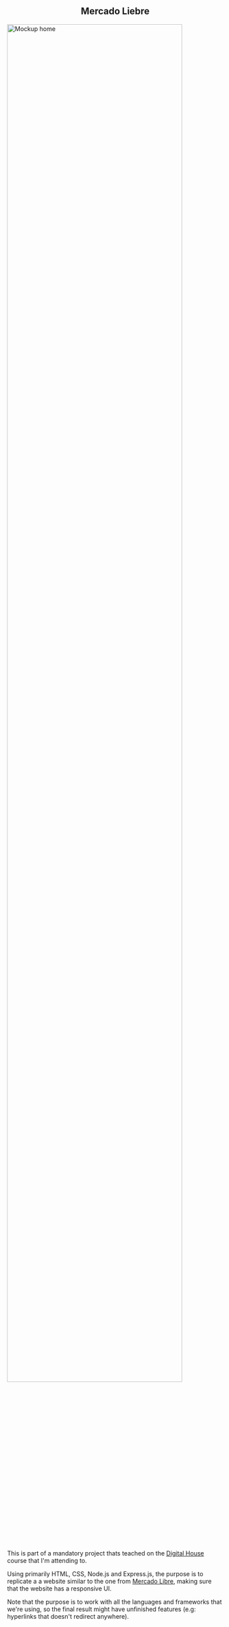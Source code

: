 <h2 align="center"> Mercado Liebre </h2>

<img width="90%" src="https://i.imgur.com/WzcsRvo.png" align="center" alt="Mockup home"/>

#

This is part of a mandatory project thats teached on the [Digital House] course that I'm attending to. 

Using primarily HTML, CSS, Node.js and Express.js, the purpose is to replicate a a website similar to the one from [Mercado Libre], making sure that the website has a responsive UI.

Note that the purpose is to work with all the languages and frameworks that we're using, so the final result might have unfinished features (e.g: hyperlinks that doesn't redirect anywhere).</p>

<!-- References -->

[Digital House]: https://www.digitalhouse.com/
[Mercado Libre]: https://www.mercadolibre.com.ar/
